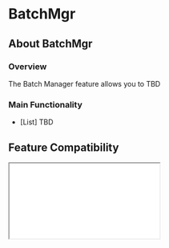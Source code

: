 # BatchMgr

## About BatchMgr

### Overview

The Batch Manager feature allows you to  TBD

### Main Functionality

* [List] TBD


## Feature Compatibility

<iframe src="compare.html#mx=4.3&csp=BatchMgr&os=JB&embed=true"></iframe> 